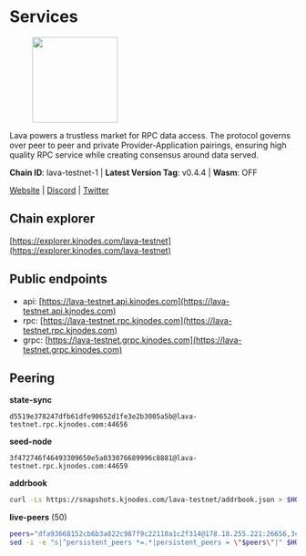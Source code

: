 # Services

<figure><img src="https://raw.githubusercontent.com/kj89/testnet_manuals/main/pingpub/logos/lava.png" width="150" alt=""><figcaption></figcaption></figure>

Lava powers a trustless market for RPC data access. The protocol  governs over peer to peer and private Provider-Application pairings,  ensuring high quality RPC service while creating consensus around data served.

**Chain ID**: lava-testnet-1 | **Latest Version Tag**: v0.4.4 | **Wasm**: OFF

[Website](https://lavanet.xyz) | [Discord](https://discord.com/invite/Tbk5NxTCdA) | [Twitter](https://twitter.com/lavanetxyz)


## Chain explorer
[https://explorer.kjnodes.com/lava-testnet](https://explorer.kjnodes.com/lava-testnet)

## Public endpoints

* api: [https://lava-testnet.api.kjnodes.com](https://lava-testnet.api.kjnodes.com)
* rpc: [https://lava-testnet.rpc.kjnodes.com](https://lava-testnet.rpc.kjnodes.com)
* grpc: [https://lava-testnet.grpc.kjnodes.com](https://lava-testnet.grpc.kjnodes.com)

## Peering

**state-sync**

```text
d5519e378247dfb61dfe90652d1fe3e2b3005a5b@lava-testnet.rpc.kjnodes.com:44656
```

**seed-node**

```text
3f472746f46493309650e5a033076689996c8881@lava-testnet.rpc.kjnodes.com:44659
```

**addrbook**
```bash
curl -Ls https://snapshots.kjnodes.com/lava-testnet/addrbook.json > $HOME/.lava/config/addrbook.json
```

**live-peers** (50)
```bash
peers="dfa93668152cb6b3a822c987f9c22110a1c2f314@178.18.255.221:26656,3c47fd1662bcb17a4713c23e41d7b25e34478b8e@103.19.25.157:26672,5ab0449599aabcf90f664003c2ef1510ecd33b1b@65.21.203.204:11656,abbad4acf9360b250764ef660b5a25a4ec58245f@172.104.159.69:55676,637cecb09cf632710b777334b8492b3977afeef7@178.63.52.213:61356,2031e65ee8a13e57d922a14d28d67be0ada21a95@3.252.208.167:26656,0d6983bcd192c0b4a0f61e6d849c152704e2f017@91.107.148.5:26656,40046fe63bdaa9efde27707b0d3de0bf84fedf80@86.111.48.158:26656,2ba0a1c952954f37e3b14abc1e35c77f74c64c8a@161.97.136.244:36656,c0d9684b2142d1269ec12d149c8bfc84d4880585@52.210.158.168:26656,f9af0186eec9a88a5a657deb9a7deff34c05d99f@86.111.48.156:26656,e593c7a9ca61f5616119d6beb5bd8ef5dd28d62d@34.246.190.1:26656,72aabf4950afe5f2514cff8dc6c2c56600e7ed03@34.251.254.15:26656,0932dd763fcc24da8f83627e302ac6bced17de62@94.26.229.29:26656,d5519e378247dfb61dfe90652d1fe3e2b3005a5b@65.109.68.190:44656,24a2bb2d06343b0f74ed0a6dc1d409ce0d996451@188.40.98.169:27656,5585de73ef537dcbbe8ae04392ccea3a112cc6e6@65.109.85.170:49656,4fc42fdf634ef542094c7a44f22e031acea61162@91.77.165.172:27656,d495db04dc61c2388766ccd6d88857a731594865@146.190.138.33:26656,aebbf38433cc38ed3aad0bb5f2aa567797df78da@46.8.210.144:26756,07c557b393b235a7b004a4a32831e54092dc24a0@91.107.147.250:26656,529675163b5d16838928fe10edce5ef827ff591f@46.4.68.113:25556,0749517ad6e04173bbcbb2cd87a1e56519ca7038@109.205.181.35:26656,eb7832932626c1c636d16e0beb49e0e4498fbd5e@65.108.231.124:20656,12b0770240337be59281dd8c7fd2b2aa92ebc70c@195.201.219.227:26656,8cc0e66889c214d721e3fb34083da4c1edafa8ed@49.12.36.96:36656,d81a3d8b048a1b3d0b8ac1bf2a67f8dce962a2e7@51.79.159.79:26656,4bfb0d4d945985d2cc92ea4ba3578459b80f1dab@190.2.155.67:33656,f7c1a998b8ef7cae7e38b0eff64d96206924e957@45.84.138.167:26656,a65de5f01394199366c182a18d718c9e3ef7f981@159.148.146.132:26656,3a445bfdbe2d0c8ee82461633aa3af31bc2b4dc0@3.252.219.158:26656,b7f3cbc974b5179f7c3302a04f5f35385878502d@65.21.3.243:26656,bc2e99e6004bb0b87c72ca10f20cd1617edf70fe@141.94.73.93:56656,968548d113d42652720314e31d9822b905b0539c@5.78.45.11:38656,799077b3a3b52094ab3ca19b6a7ecab89c50cb61@185.144.99.97:26657,14ae45e7f2ff7491cfa686a8fcac7cc095bc38ff@213.239.217.52:39656,aa9db53c6443efcb5e531584fa96628a5d62e259@49.12.218.145:28656,4f489b0d97f393ae4d1abf2741f930cf8da631e6@154.26.138.147:26656,bd1e1f8df77e7b61200c490c9fabe6bbc4412d4e@91.223.3.144:26856,4f9120f706512162fbe4f39aac78b9924efbec58@65.109.92.235:11036,3fe03955c4a497e728fa0edc4bc2a9cb07604347@178.54.78.180:44656,5b337f7ba27e2fdd27918be18af93f8728034267@65.108.41.168:26656,433be6210ad6350bebebad68ec50d3e0d90cb305@217.13.223.167:60856,48a6de3066d9503e62671cd13f1894fc8dee463c@65.109.187.247:26656,0a52f0c648962511f6bc26d90f032ac91b8f1b1b@213.136.84.176:10656,18432dbb1238c416053bcbbc7b85b5f1258010a0@193.34.212.34:11134,8fc6f0b08dee8bc154227bb2d9897f5b499ad38a@5.75.241.141:26656,149f9f017344ce9cebb637baa7cab57a28f3a8c3@86.111.48.159:26656,3693ea5a8a9c0590440a7d6c9a98a022ce3b2455@65.109.92.79:20656,29363a9673ba0f48f640d1260731a73e2058aab8@62.3.12.128:26656"
sed -i -e "s|^persistent_peers *=.*|persistent_peers = \"$peers\"|" $HOME/.lava/config/config.toml
```
